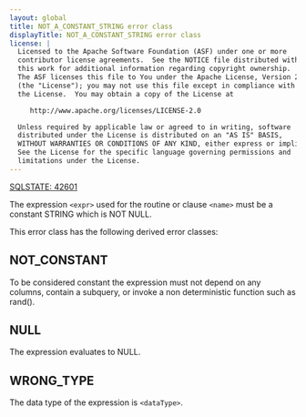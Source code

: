 ```yaml
---
layout: global
title: NOT_A_CONSTANT_STRING error class
displayTitle: NOT_A_CONSTANT_STRING error class
license: |
  Licensed to the Apache Software Foundation (ASF) under one or more
  contributor license agreements.  See the NOTICE file distributed with
  this work for additional information regarding copyright ownership.
  The ASF licenses this file to You under the Apache License, Version 2.0
  (the "License"); you may not use this file except in compliance with
  the License.  You may obtain a copy of the License at

     http://www.apache.org/licenses/LICENSE-2.0

  Unless required by applicable law or agreed to in writing, software
  distributed under the License is distributed on an "AS IS" BASIS,
  WITHOUT WARRANTIES OR CONDITIONS OF ANY KIND, either express or implied.
  See the License for the specific language governing permissions and
  limitations under the License.
---
```


[SQLSTATE: 42601](sql-error-conditions-sqlstates.html#class-42-syntax-error-or-access-rule-violation)

The expression `<expr>` used for the routine or clause `<name>` must be a constant STRING which is NOT NULL.

This error class has the following derived error classes:

## NOT_CONSTANT

To be considered constant the expression must not depend on any columns, contain a subquery, or invoke a non deterministic function such as rand().

## NULL

The expression evaluates to NULL.

## WRONG_TYPE

The data type of the expression is `<dataType>`.
